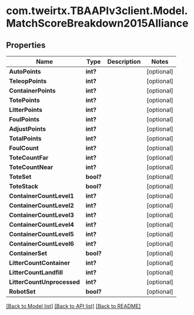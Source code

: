 # com.tweirtx.TBAAPIv3client.Model.MatchScoreBreakdown2015Alliance
## Properties

Name | Type | Description | Notes
------------ | ------------- | ------------- | -------------
**AutoPoints** | **int?** |  | [optional] 
**TeleopPoints** | **int?** |  | [optional] 
**ContainerPoints** | **int?** |  | [optional] 
**TotePoints** | **int?** |  | [optional] 
**LitterPoints** | **int?** |  | [optional] 
**FoulPoints** | **int?** |  | [optional] 
**AdjustPoints** | **int?** |  | [optional] 
**TotalPoints** | **int?** |  | [optional] 
**FoulCount** | **int?** |  | [optional] 
**ToteCountFar** | **int?** |  | [optional] 
**ToteCountNear** | **int?** |  | [optional] 
**ToteSet** | **bool?** |  | [optional] 
**ToteStack** | **bool?** |  | [optional] 
**ContainerCountLevel1** | **int?** |  | [optional] 
**ContainerCountLevel2** | **int?** |  | [optional] 
**ContainerCountLevel3** | **int?** |  | [optional] 
**ContainerCountLevel4** | **int?** |  | [optional] 
**ContainerCountLevel5** | **int?** |  | [optional] 
**ContainerCountLevel6** | **int?** |  | [optional] 
**ContainerSet** | **bool?** |  | [optional] 
**LitterCountContainer** | **int?** |  | [optional] 
**LitterCountLandfill** | **int?** |  | [optional] 
**LitterCountUnprocessed** | **int?** |  | [optional] 
**RobotSet** | **bool?** |  | [optional] 

[[Back to Model list]](../README.md#documentation-for-models) [[Back to API list]](../README.md#documentation-for-api-endpoints) [[Back to README]](../README.md)

